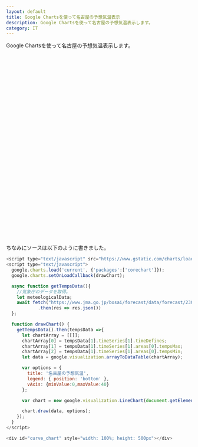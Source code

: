 ```yaml
---
layout: default
title: Google Chartsを使って名古屋の予想気温表示
description: Google Chartsを使って名古屋の予想気温表示します。
category: IT
---
```


Google Chartsを使って名古屋の予想気温表示します。

<script type="text/javascript" src="https://www.gstatic.com/charts/loader.js"></script>
<script type="text/javascript">
  google.charts.load('current', {'packages':['corechart']});
  google.charts.setOnLoadCallback(drawChart);

  async function getTempsData(){
    //気象庁のデータを取得。
    let meteologicalData;
    await fetch("https://www.jma.go.jp/bosai/forecast/data/forecast/230000.json")
            .then(res => res.json())
  };

  function drawChart() {
    getTempsData().then(tempsData =>{
      let chartArray = [[]];
      chartArray[0] = tempsData[1].timeSeries[1].timeDefines;
      chartArray[1] = tempsData[1].timeSeries[1].areas[0].tempsMax;
      chartArray[2] = tempsData[1].timeSeries[1].areas[0].tempsMin;
      let data = google.visualization.arrayToDataTable(chartArray);

      var options = {
        title: '名古屋の予想気温',
        legend: { position: 'bottom' },
        vAxis: {minValue:0,maxValue:40}
      };

      var chart = new google.visualization.LineChart(document.getElementById('curve_chart'));

      chart.draw(data, options);
    });
  }
</script>

<div id="curve_chart" style="width: 100%; height: 500px"></div>

ちなみにソースは以下のように書きました。  
```JavaScript
<script type="text/javascript" src="https://www.gstatic.com/charts/loader.js"></script>
<script type="text/javascript">
  google.charts.load('current', {'packages':['corechart']});
  google.charts.setOnLoadCallback(drawChart);

  async function getTempsData(){
    //気象庁のデータを取得。
    let meteologicalData;
    await fetch("https://www.jma.go.jp/bosai/forecast/data/forecast/230000.json")
            .then(res => res.json())
  };

  function drawChart() {
    getTempsData().then(tempsData =>{
      let chartArray = [[]];
      chartArray[0] = tempsData[1].timeSeries[1].timeDefines;
      chartArray[1] = tempsData[1].timeSeries[1].areas[0].tempsMax;
      chartArray[2] = tempsData[1].timeSeries[1].areas[0].tempsMin;
      let data = google.visualization.arrayToDataTable(chartArray);

      var options = {
        title: '名古屋の予想気温',
        legend: { position: 'bottom' },
        vAxis: {minValue:0,maxValue:40}
      };

      var chart = new google.visualization.LineChart(document.getElementById('curve_chart'));

      chart.draw(data, options);
    });
  }
</script>

<div id="curve_chart" style="width: 100%; height: 500px"></div>
```
